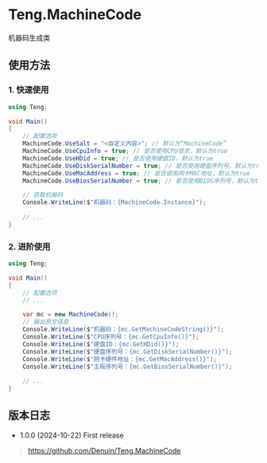 # Teng.MachineCode

机器码生成类

## 使用方法

### 1. 快速使用
```cs
using Teng;

void Main()
{
	// 配置选项
	MachineCode.UseSalt = "<自定义内容>"; // 默认为“MachineCode”
	MachineCode.UseCpuInfo = true; // 是否使用CPU信息，默认为true
	MachineCode.UseHDid = true; // 是否使用硬盘ID，默认为true
	MachineCode.UseDiskSerialNumber = true; // 是否使用硬盘序列号，默认为true
	MachineCode.UseMacAddress = true; // 是否使用网卡MAC地址，默认为true
	MachineCode.UseBiosSerialNumber = true; // 是否使用BIOS序列号，默认为true

	// 获取机器码
	Console.WriteLine($"机器码：{MachineCode.Instance}");
	
	// ... 
}
```

### 2. 进阶使用
```cs
using Teng;

void Main()
{
	// 配置选项
	// ...

	var mc = new MachineCode();
	// 输出原文信息
	Console.WriteLine($"机器码：{mc.GetMachineCodeString()}");
	Console.WriteLine($"CPU序列号：{mc.GetCpuInfo()}");
	Console.WriteLine($"硬盘ID：{mc.GetHDid()}");
	Console.WriteLine($"硬盘序列号：{mc.GetDiskSerialNumber()}");
	Console.WriteLine($"网卡硬件地址：{mc.GetMacAddress()}");
	Console.WriteLine($"主板序列号：{mc.GetBiosSerialNumber()}");
	
	// ...
}
```

## 版本日志

 - 1.0.0 (2024-10-22)
First release

> https://github.com/Denuin/Teng.MachineCode